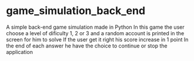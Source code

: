 # game_simulation_back_end
A simple back-end game simulation made in Python
In this game the user choose a level of dificulty 1, 2 or 3 and a random account is printed in the screen for him to solve
If the user get it right his score increase in 1 point
In the end of each answer he have the choice to continue or stop the application

